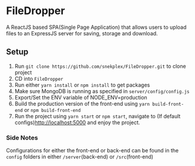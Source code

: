 # FileDropper
A ReactJS based SPA(Single Page Application) that allows users to upload files to an ExpressJS server for saving, storage and download.

## Setup
1. Run `git clone https://github.com/snekplex/FileDropper.git` to clone project
2. CD into `FileDropper`
3. Run either `yarn install` or `npm install` to get packages
4. Make sure MongoDB is running as specified in `server/config/config.js`
5. Export/Set the ENV variable of NODE_ENV=production
6. Build the production version of the front-end using `yarn build-front-end` or `npm build-front-end`
7. Run the project using `yarn start` or `npm start`, navigate to (If default configs)<http://localhost:5000> and enjoy the project.

### Side Notes
Configurations for either the front-end or back-end can be found in the `config` folders in either `/server`(back-end) or `/src`(front-end) 
